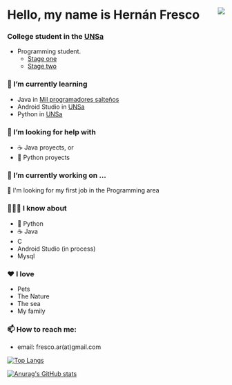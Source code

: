 # Hello, my name is Hernán Fresco  <img align="right" src="https://visitor-badge.laobi.icu/badge?page_id=frescohar">
### College student in the [UNSa](https://exactas.unsa.edu.ar/)
- Programming student.
  - [Stage one](https://exactas.unsa.edu.ar/carreras/info/2)
  - [Stage two](https://exactas.unsa.edu.ar/carreras/info/1)


### 🌱 I’m currently learning
- Java in [Mil programadores salteños](http://milprogramadores.unsa.edu.ar/index.php/mil-programadores/)
- Android Studio in [UNSa](https://exactas.unsa.edu.ar/carreras/info/2)
- Python in [UNSa](https://exactas.unsa.edu.ar/carreras/info/2)

### 🤔 I’m looking for help with
- ☕ Java proyects, or
- 🐍 Python proyects

### 🔭 I’m currently working on ...
  🔎 I'm looking for my first job in the Programming area 

### 👨🏻‍💻 I know about
- 🐍 Python
- ☕ Java
- C
- Android Studio (in process)
- Mysql

### ♥ I love
- Pets
- The Nature
- The sea
- My family

### 📫 How to reach me:
- email: fresco.ar(at)gmail.com


[![Top Langs](https://github-readme-stats.vercel.app/api/top-langs/?username=frescohar&layout=compact)](https://github.com/FrescoHAr?tab=repositories)

[![Anurag's GitHub stats](https://github-readme-stats.vercel.app/api?username=frescohar&show_icons=true&theme=compact)](https://github.com/FrescoHAr?tab=repositories)

<!--
**FrescoHAr/frescohar** is a ✨ _special_ ✨ repository because its `README.md` (this file) appears on your GitHub profile.

Here are some ideas to get you started:

- 🔭 I’m currently working on ...
- 🌱 I’m currently learning ...
- 👯 I’m looking to collaborate on ...
- 🤔 I’m looking for help with ...
- 💬 Ask me about ...
- 📫 How to reach me: ...
- 😄 Pronouns: ...
- ⚡ Fun fact: ...
👋
-->
